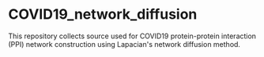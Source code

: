 # COVID19_network_diffusion
This repository collects source used for COVID19 protein-protein interaction (PPI) network construction using Lapacian's network diffusion method. 
